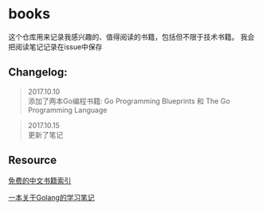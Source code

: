 # books
这个仓库用来记录我感兴趣的、值得阅读的书籍，包括但不限于技术书籍。
我会把阅读笔记记录在issue中保存


## Changelog:
> 2017.10.10<br>
> 添加了两本Go编程书籍: Go Programming Blueprints 和 The Go Programming Language

> 2017.10.15<br>
> 更新了笔记

## Resource
[免费的中文书籍索引](https://giscafer.gitbooks.io/front-end-manual/content/recommended_books/free-programming-books.html)

[一本关于Golang的学习笔记](https://liushuchun.gitbooks.io/golang/content/)
